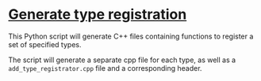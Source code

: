 # [Generate type registration](generate_type_registration.py)

This Python script will generate C++ files containing functions to register a set of specified types.

The script will generate a separate cpp file for each type, as well as a `add_type_registrator.cpp` file and a corresponding header.